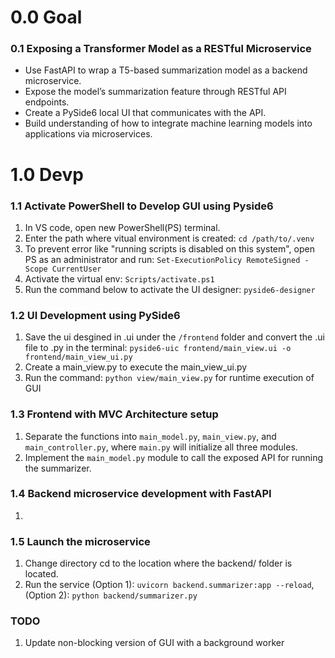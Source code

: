 # **0.0 Goal**
### **0.1 Exposing a Transformer Model as a RESTful Microservice**
- Use FastAPI to wrap a T5-based summarization model as a backend microservice.
- Expose the model’s summarization feature through RESTful API endpoints.
 - Create a PySide6 local UI that communicates with the API.
- Build understanding of how to integrate machine learning models into applications via microservices.


# **1.0 Devp**

### **1.1 Activate PowerShell to Develop GUI using Pyside6** 

1. In VS code, open new PowerShell(PS) terminal.
2. Enter the path where vitual environment is created:
`cd /path/to/.venv`
3. To prevent error like "running scripts is disabled on this system", open PS as an administrator and run:
`Set-ExecutionPolicy RemoteSigned -Scope CurrentUser`
4. Activate the virtual env: `Scripts/activate.ps1`
5. Run the command below to activate the UI designer: `pyside6-designer`

### **1.2 UI Development using PySide6**
1. Save the ui desgined in .ui under the `/frontend` folder and convert the .ui file to .py in the terminal: `pyside6-uic frontend/main_view.ui -o frontend/main_view_ui.py`
2. Create a main_view.py to execute the main_view_ui.py
3. Run the command: `python view/main_view.py` for runtime execution of GUI


### **1.3 Frontend with MVC Architecture setup**
1. Separate the functions into `main_model.py`, `main_view.py`, and `main_controller.py`, where `main.py` will initialize all three modules.
2. Implement the `main_model.py` module to call the exposed API for running the summarizer.


### **1.4 Backend microservice development with FastAPI**
1. 


### **1.5 Launch the microservice**
1. Change directory cd to the location where the backend/ folder is located.
2. Run the service (Option 1): `uvicorn backend.summarizer:app --reload`, (Option 2): `python backend/summarizer.py`

### **TODO**
1. Update non-blocking version of GUI with a background worker
